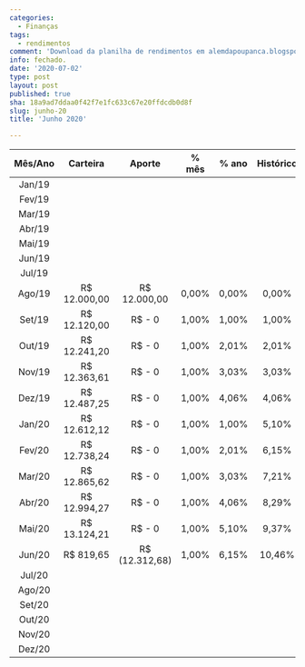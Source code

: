 ```yaml
---
categories:
  - Finanças
tags:
  - rendimentos
comment: 'Download da planilha de rendimentos em alemdapoupanca.blogspot.com '
info: fechado.
date: '2020-07-02'
type: post
layout: post
published: true
sha: 18a9ad7ddaa0f42f7e1fc633c67e20ffdcdb0d8f
slug: junho-20
title: 'Junho 2020'

---
```


| **Mês/Ano** | **Carteira** | **Aporte** | **% mês** | **% ano** | **Histórico** |
|:---:|:---:|:---:|:---:|:---:|:---:|
| Jan/19 |  |  |  |  |  |
| Fev/19 |  |  |  |  |  |
| Mar/19 |  |  |  |  |  |
| Abr/19 |  |  |  |  |  |
| Mai/19 |  |  |  |  |  |
| Jun/19 |  |  |  |  |  |
| Jul/19 |  |  |  |  |  |
| Ago/19 |  R$ 12\.000,00  |  R$ 12\.000,00  | 0,00% | 0,00% | 0,00% |
| Set/19 |  R$ 12\.120,00  |  R$ \- 0  | 1,00% | 1,00% | 1,00% |
| Out/19 |  R$ 12\.241,20  |  R$ \- 0  | 1,00% | 2,01% | 2,01% |
| Nov/19 |  R$ 12\.363,61  |  R$ \- 0  | 1,00% | 3,03% | 3,03% |
| Dez/19 |  R$ 12\.487,25  |  R$ \- 0  | 1,00% | 4,06% | 4,06% |
| Jan/20 |  R$ 12\.612,12  |  R$ \- 0  | 1,00% | 1,00% | 5,10% |
| Fev/20 |  R$ 12\.738,24  |  R$ \- 0  | 1,00% | 2,01% | 6,15% |
| Mar/20 |  R$ 12\.865,62  |  R$ \- 0  | 1,00% | 3,03% | 7,21% |
| Abr/20 |  R$ 12\.994,27  |  R$ \- 0  | 1,00% | 4,06% | 8,29% |
| Mai/20 |  R$ 13\.124,21  |  R$ \- 0  | 1,00% | 5,10% | 9,37% | 
| Jun/20 |  R$  819,65  |   R$  (12.312,68)  | 1,00% | 6,15% | 10,46% |
| Jul/20 |  |  |  |  |  |
| Ago/20 |  |  |  |  |  |
| Set/20 |  |  |  |  |  |
| Out/20 |  |  |  |  |  |
| Nov/20 |  |  |  |  |  |
| Dez/20 |  |  |  |  |  |
